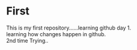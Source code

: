 # First
This is my first repository......learning github day 1.
<br>
learning how changes happen in github.
<br>
2nd time Trying..
